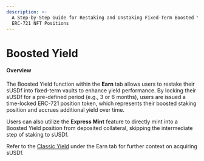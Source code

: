 ```yaml
---
description: >-
  A Step-by-Step Guide for Restaking and Unstaking Fixed-Term Boosted Yield
  ERC-721 NFT Positions
---
```


# Boosted Yield

#### **Overview**

The Boosted Yield function within the **Earn** tab allows users to restake their sUSDf into fixed-term vaults to enhance yield performance. By locking their sUSDf for a pre-defined period (e.g., 3 or 6 months), users are issued a time-locked ERC-721 position token, which represents their boosted staking position and accrues additional yield over time.

Users can also utilize the **Express Mint** feature to directly mint into a Boosted Yield position from deposited collateral, skipping the intermediate step of staking to sUSDf.

Refer to the [Classic Yield](../classic-yield/) under the Earn tab for further context on acquiring sUSDf.&#x20;
